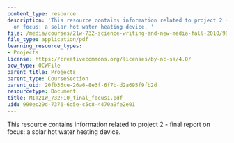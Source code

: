 ```yaml
---
content_type: resource
description: 'This resource contains information related to project 2 - final report
  on focus: a solar hot water heating device. '
file: /media/courses/21w-732-science-writing-and-new-media-fall-2010/990ec29d73766d5ec5c84470a9fe2e01_MIT21W_732F10_final_focus1.pdf
file_type: application/pdf
learning_resource_types:
- Projects
license: https://creativecommons.org/licenses/by-nc-sa/4.0/
ocw_type: OCWFile
parent_title: Projects
parent_type: CourseSection
parent_uid: 20fb36ce-26a6-8e3f-6f7b-d2a695f9fb2d
resourcetype: Document
title: MIT21W_732F10_final_focus1.pdf
uid: 990ec29d-7376-6d5e-c5c8-4470a9fe2e01
---
```

This resource contains information related to project 2 - final report on focus: a solar hot water heating device. 